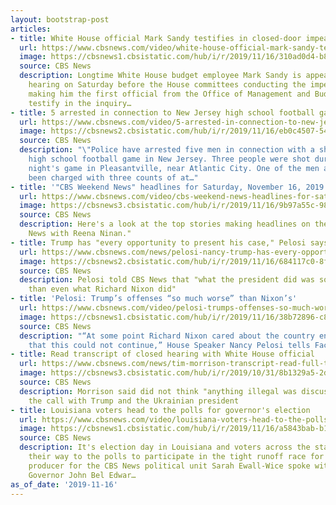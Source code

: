 ```yaml
---
layout: bootstrap-post
articles:
- title: White House official Mark Sandy testifies in closed-door impeachment hearing
  url: https://www.cbsnews.com/video/white-house-official-mark-sandy-testifies-in-closed-door-impeachment-hearing/
  image: https://cbsnews1.cbsistatic.com/hub/i/r/2019/11/16/310ad0d4-b8ac-429d-9233-3746a7dee46b/thumbnail/1200x630/6b088e635888c9942b27d7f37b326a25/1116-en-impeachment-tracy-1978616-640x360.jpg
  source: CBS News
  description: Longtime White House budget employee Mark Sandy is appearing in a closed
    hearing on Saturday before the House committees conducting the impeachment inquiry,
    making him the first official from the Office of Management and Budget (OMB) to
    testify in the inquiry…
- title: 5 arrested in connection to New Jersey high school football game shooting
  url: https://www.cbsnews.com/video/5-arrested-in-connection-to-new-jersey-high-school-football-game-shooting/
  image: https://cbsnews2.cbsistatic.com/hub/i/r/2019/11/16/eb0c4507-541f-4306-8459-88bcebc17352/thumbnail/1200x630/66b03a58580fc6488dc58d5ea00d30aa/1116-en-njfootball-vo-1978623-640x360.jpg
  source: CBS News
  description: "\"Police have arrested five men in connection with a shooting at a
    high school football game in New Jersey. Three people were shot during Friday
    night's game in Pleasantville, near Atlantic City. One of the men arrested has
    been charged with three counts of at…"
- title: '"CBS Weekend News" headlines for Saturday, November 16, 2019'
  url: https://www.cbsnews.com/video/cbs-weekend-news-headlines-for-saturday-november-16-2019/
  image: https://cbsnews3.cbsistatic.com/hub/i/r/2019/11/16/9b97a55c-98d2-4cdf-967c-dbf96016c30d/thumbnail/1200x630/3384de1dbfb189a45ea1373c6ef3971e/1116-en-headlines-1978606-640x360.jpg
  source: CBS News
  description: Here's a look at the top stories making headlines on the "CBS Weekend
    News with Reena Ninan."
- title: Trump has "every opportunity to present his case," Pelosi says
  url: https://www.cbsnews.com/news/pelosi-nancy-trump-has-every-opportunity-to-present-his-case/
  image: https://cbsnews2.cbsistatic.com/hub/i/r/2019/11/16/684117c0-8fae-42f4-8123-2cb46a1f95eb/thumbnail/1200x630/bac5023c53868e22102b590ba1bd8283/20191115-cru-pelosi-5078.jpg
  source: CBS News
  description: Pelosi told CBS News that "what the president did was so much worse
    than even what Richard Nixon did"
- title: 'Pelosi: Trump’s offenses “so much worse” than Nixon’s'
  url: https://www.cbsnews.com/video/pelosi-trumps-offenses-so-much-worse-than-nixons/
  image: https://cbsnews1.cbsistatic.com/hub/i/r/2019/11/16/38b72896-c8f8-43db-96a9-6cb5a2daf0b1/thumbnail/1200x630/ae7d295162634e305ebb1594d941459a/1116-ftn-peloskipreview-1978546-640x360.jpg
  source: CBS News
  description: "“At some point Richard Nixon cared about the country enough to recognize
    that this could not continue,” House Speaker Nancy Pelosi tells Face the Nation"
- title: Read transcript of closed hearing with White House official
  url: https://www.cbsnews.com/news/tim-morrison-transcript-read-full-text-of-national-security-council-official-testimony-in-trump-impeachment-inquiry/
  image: https://cbsnews3.cbsistatic.com/hub/i/r/2019/10/31/8b1329a5-2dfe-4fc7-a43d-943f8459a5bc/thumbnail/1200x630g2/d4237df8e5bda45ab6267a9071f0f430/ap-19304429415492.jpg
  source: CBS News
  description: Morrison said did not think "anything illegal was discussed" during
    the call with Trump and the Ukrainian president
- title: Louisiana voters head to the polls for governor's election
  url: https://www.cbsnews.com/video/louisiana-voters-head-to-the-polls-for-governors-election/
  image: https://cbsnews1.cbsistatic.com/hub/i/r/2019/11/16/a5843bab-b1b7-4a32-9671-cb2b00d083b9/thumbnail/1200x630/88d38aac01fca28fd6a8cbeb13192f2e/1116-cbsn-srn-louisianavoters-1978536-640x360.jpg
  source: CBS News
  description: It's election day in Louisiana and voters across the state are making
    their way to the polls to participate in the tight runoff race for governor. Associate
    producer for the CBS News political unit Sarah Ewall-Wice spoke with incumbent
    Governor John Bel Edwar…
as_of_date: '2019-11-16'
---
```


